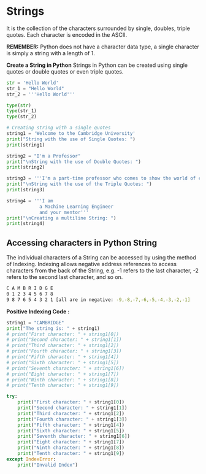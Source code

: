 # **Strings**
It is the collection of the characters surrounded by single, doubles, triple quotes. Each character is encoded in the ASCII. 

**REMEMBER:** Python does not have a character data type, a single character is simply a string with a length of 1.

**Create a String in Python**
Strings in Python can be created using single quotes or double quotes or even triple quotes.

```py
str = 'Hello World'
str_1 = "Hello World"
str_2 = '''Hello World'''

type(str)
type(str_1)
type(str_2)
```

```py
# Creating string with a single quotes
string1 = 'Welcome to the Cambridge University'
print("String with the use of Single Quotes: ")
print(string1)

string2 = "I'm a Professor"
print("\nString with the use of Double Quotes: ")
print(string2)

string3 = '''I'm a part-time professor who comes to show the world of computer science'''
print("\nString with the use of the Triple Quotes: ")
print(string3)

string4 = '''I am 
            a Machine Learning Engineer
            and your mentor'''
print("\nCreating a multiline String: ")
print(string4)
```

## **Accessing characters in Python String**

The individual characters of a String can be accessed by using the method of Indexing. Indexing allows negative address references to access characters from the back of the String, e.g. -1 refers to the last character, -2 refers to the second last character, and so on. 

```sh
C A M B R I D G E
0 1 2 3 4 5 6 7 8
9 8 7 6 5 4 3 2 1 [all are in negative: -9,-8,-7,-6,-5,-4,-3,-2,-1]
```

**Positive Indexing Code :**
```py
string1 = "CAMBRIDGE"
print("The string is: " + string1)
# print("First character: " + string1[0])
# print("Second character: " + string1[1])
# print("Third character: " + string1[2])
# print("Fourth character: " + string1[3])
# print("Fifth character: " + string1[4])
# print("Sixth character: " + string1[5])
# print("Seventh character: " + string1[6])
# print("Eight character: " + string1[7])
# print("Ninth character: " + string1[8])
# print("Tenth character: " + string1[9])

try:
    print("First character: " + string1[0])
    print("Second character: " + string1[1])
    print("Third character: " + string1[2])
    print("Fourth character: " + string1[3])
    print("Fifth character: " + string1[4])
    print("Sixth character: " + string1[5])
    print("Seventh character: " + string1[6])
    print("Eight character: " + string1[7])
    print("Ninth character: " + string1[8])
    print("Tenth character: " + string1[9])
except IndexError:
    print("Invalid Index")
```